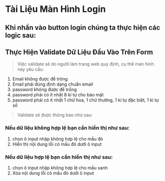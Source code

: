 # Tài Liệu Màn Hình Login

## Khi nhấn vào button login chúng ta thực hiện các logic sau:

## Thực Hiện Validate Dữ Liệu Đầu Vào Trên Form

> Việc validate sẽ do người làm trang web quy định, cụ thể màn hình này yêu cầu:

1. Email không được để trông
2. Email phải đúng định dạng chuẩn email
3. password không được để trống
4. password phải có ít nhất 8 kí tự cho bảo mật
5. password phải có ít nhất 1 chữ hoa, 1 chữ thường, 1 kí tự đặc biệt, 1 kí tự số

> Validate sẽ được thông báo như sau:

### Nếu dữ liệu không hợp lệ bạn cần hiển thị như sau:

1. chọn ô input nhập không hợp lệ cho mầu đỏ
2. Hiển thị nội dung lỗi có mầu đỏ dưới ô input

### Nếu dữ liệu hợp lệ bạn cần hiển thị như sau:

1. chọn ô input nhập không hợp lệ cho mầu xanh
2. Xóa nội dung lỗi có mầu đỏ dưới ô input




